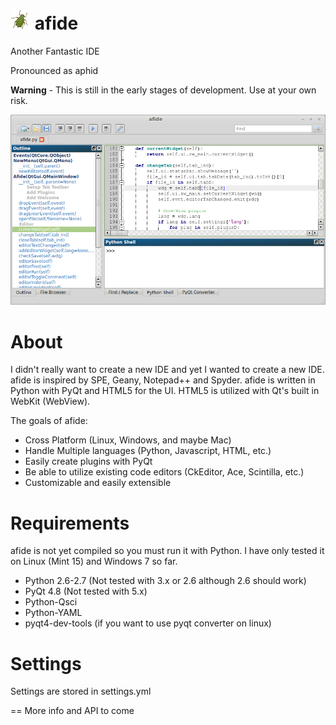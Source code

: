 ![Alt text](/img/aphid.png "Screenshot") afide
=====
Another Fantastic IDE

Pronounced as aphid

**Warning** - This is still in the early stages of development.  Use at your own risk.

![Alt text](/img/screenshot.png "Screenshot")

About
==
I didn't really want to create a new IDE and yet I wanted to create a new IDE.  afide is inspired by SPE, Geany, Notepad++ and Spyder.  afide is written in Python with PyQt and HTML5 for the UI.  HTML5 is utilized with Qt's built in WebKit (WebView).

The goals of afide:
- Cross Platform (Linux, Windows, and maybe Mac)
- Handle Multiple languages (Python, Javascript, HTML, etc.)
- Easily create plugins with PyQt
- Be able to utilize existing code editors (CkEditor, Ace, Scintilla, etc.)
- Customizable and easily extensible

Requirements
==
afide is not yet compiled so you must run it with Python.  I have only tested it on Linux (Mint 15) and Windows 7 so far.
- Python 2.6-2.7 (Not tested with 3.x or 2.6 although 2.6 should work)
- PyQt 4.8 (Not tested with 5.x)
- Python-Qsci
- Python-YAML
- pyqt4-dev-tools (if you want to use pyqt converter on linux)

Settings
==
Settings are stored in settings.yml

==
More info and API to come
